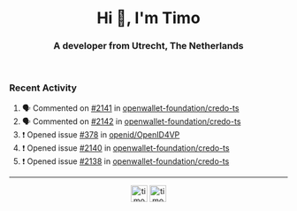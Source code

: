 <h1 align="center">Hi 👋, I'm Timo</h1>
<h3 align="center">A developer from Utrecht, The Netherlands</h3>
<br/>
<!-- https://github.com/rahuldkjain/github-profile-readme-generator --!>

<!--  <p align="left"><img src="https://github-readme-stats.vercel.app/api?username=timoglastra&show_icons=true&count_private=true&" alt="timoglastra" /></p> --!>

<!--
Github language stats
<p align="left"><img src="https://github-readme-stats.vercel.app/api/top-langs/?username=timoglastra&layout=compact" alt="timoglastra" /><p>
-->

<!-- Codestats language stats -->
<!-- <p align="left"><img src="https://codestats-readme.vercel.app/api/top-langs/?username=timoglastra&layout=compact&language_count=12" alt="timoglastra" /><p>    --!>
  
<h3>Recent Activity</h3>

<!--START_SECTION:activity-->
1. 🗣 Commented on [#2141](https://github.com/openwallet-foundation/credo-ts/issues/2141#issuecomment-2573090080) in [openwallet-foundation/credo-ts](https://github.com/openwallet-foundation/credo-ts)
2. 🗣 Commented on [#2142](https://github.com/openwallet-foundation/credo-ts/issues/2142#issuecomment-2573070652) in [openwallet-foundation/credo-ts](https://github.com/openwallet-foundation/credo-ts)
3. ❗ Opened issue [#378](https://github.com/openid/OpenID4VP/issues/378) in [openid/OpenID4VP](https://github.com/openid/OpenID4VP)
4. ❗ Opened issue [#2140](https://github.com/openwallet-foundation/credo-ts/issues/2140) in [openwallet-foundation/credo-ts](https://github.com/openwallet-foundation/credo-ts)
5. ❗ Opened issue [#2138](https://github.com/openwallet-foundation/credo-ts/issues/2138) in [openwallet-foundation/credo-ts](https://github.com/openwallet-foundation/credo-ts)
<!--END_SECTION:activity-->

---

<p align="center">
<a href="https://twitter.com/timoglastra" target="blank"><img align="center" src="https://cdn.jsdelivr.net/npm/simple-icons@3.0.1/icons/twitter.svg" alt="timoglastra" height="30" width="30" /></a>
<a href="https://linkedin.com/in/timoglastra" target="blank"><img align="center" src="https://cdn.jsdelivr.net/npm/simple-icons@3.0.1/icons/linkedin.svg" alt="timoglastra" height="30" width="30" /></a>
</p>



